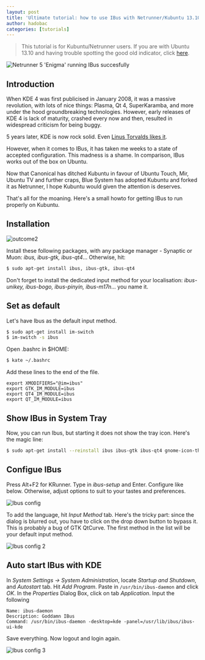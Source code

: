 ```yaml
---
layout: post
title: 'Ultimate tutorial: how to use IBus with Netrunner/Kubuntu 13.10'
author: hadobac
categories: [tutorials]
---
```


> This tutorial is for Kubuntu/Netrunner users. If you are with Ubuntu 13.10 and having trouble
> spotting the good old indicator, click
> [here](http://www.localizingjapan.com/blog/2013/10/20/japanese-input-on-ubuntu-linux-13-10-saucy-salamander/).

![](https://googledrive.com/host/0B7i8MgDgsMX3aVNQMUtDbUgzYTQ/uploads/2013/10/outcome1-1024x575.png "Netrunner 5
'Enigma' running IBus succesfully")

## Introduction

When KDE 4 was first publicised in January 2008, it was a massive revolution, with lots of nice
things: Plasma, Qt 4, SuperKaramba, and more under the hood groundbreaking technologies. However,
early releases of KDE 4 is lack of maturity, crashed every now and then, resulted in widespread
criticism for being buggy.

5 years later, KDE is now rock solid. Even [Linus Torvalds likes
it](https://plus.google.com/u/0/+LinusTorvalds/posts/DbmEE8kXLDA).

However, when it comes to IBus, it has taken me weeks to a state of accepted configuration. This
madness is a shame. In comparison, IBus works out of the box on Ubuntu.

Now that Canonical has ditched Kubuntu in favour of Ubuntu Touch, Mir, Ubuntu TV and further craps,
Blue System has adopted Kubuntu and forked it as Netrunner, I hope Kubuntu would given the
attention is deserves.

That's all for the moaning. Here's a small howto for getting IBus to run properly on Kubuntu.

## Installation

![outcome2](https://googledrive.com/host/0B7i8MgDgsMX3aVNQMUtDbUgzYTQ/uploads/2013/10/outcome2.png)

Install these following packages, with any package manager - Synaptic or Muon: *ibus, ibus-gtk,
ibus-qt4*... Otherwise, hit:

```bash
$ sudo apt-get install ibus, ibus-gtk, ibus-qt4
```

Don't forget to install the dedicated input method for your localisation: *ibus-unikey,
ibus-bogo, ibus-pinyin, ibus-m17n*... you name it.

## Set as default

Let's have Ibus as the default input method.

```bash
$ sudo apt-get install im-switch
$ im-switch -s ibus
```

Open .bashrc in $HOME:

```bash
$ kate ~/.bashrc
```

Add these lines to the end of the file.

```
export XMODIFIERS="@im=ibus"
export GTK_IM_MODULE=ibus
export QT4_IM_MODULE=ibus
export QT_IM_MODULE=ibus
```

## Show IBus in System Tray

Now, you can run Ibus, but starting it does not show the tray icon.  Here's the magic line:

```bash
$ sudo apt-get install --reinstall ibus ibus-gtk ibus-qt4 gnome-icon-theme gnome-icon-theme-full
```

## Configue IBus

Press Alt+F2 for KRunner. Type in *ibus-setup* and Enter. Configure like below. Otherwise, adjust
options to suit to your tastes and preferences.

![Ibus config](https://googledrive.com/host/0B7i8MgDgsMX3aVNQMUtDbUgzYTQ/uploads/2013/10/Ibus-config.png)

To add the language, hit *Input Method* tab. Here's the tricky part: since the dialog is blurred
out, you have to click on the drop down button to bypass it. This is probably a bug of GTK QtCurve.
The first method in the list will be your default input method.

![Ibus config 2](https://googledrive.com/host/0B7i8MgDgsMX3aVNQMUtDbUgzYTQ/uploads/2013/10/Ibus-config-2.png)

## Auto start IBus with KDE

In *System Settings -> System Administration*, locate *Startup and Shutdown*, and *Autostart* tab.
Hit *Add Program*. Paste in `/usr/bin/ibus-daemon` and click *OK*. In the *Properties* Dialog
Box, click on tab *Application*. Input the following

```
Name: ibus-daemon
Description: Goddamn IBus
Command: /usr/bin/ibus-daemon -desktop=kde -panel=/usr/lib/ibus/ibus-ui-kde
```

Save everything. Now logout and login again.

![Ibus config
3](https://googledrive.com/host/0B7i8MgDgsMX3aVNQMUtDbUgzYTQ/uploads/2013/10/Ibus-config-3-1024x705.png)
